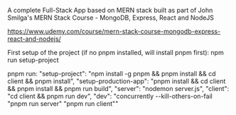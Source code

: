 A complete Full-Stack App based on MERN stack built as part of John Smilga's MERN Stack Course - MongoDB, Express, React and NodeJS

https://www.udemy.com/course/mern-stack-course-mongodb-express-react-and-nodejs/

First setup of the project (if no pnpm installed, will install pnpm first):
npm run setup-project

pnpm run:
"setup-project": "npm install -g pnpm && pnpm install && cd client && pnpm install",
"setup-production-app": "pnpm install && cd client && pnpm install && pnpm run build",
"server": "nodemon server.js",
"client": "cd client && pnpm run dev",
"dev": "concurrently --kill-others-on-fail \"pnpm run server\" \"pnpm run client\""
